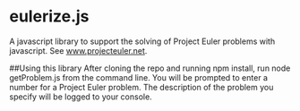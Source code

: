 # eulerize.js
A javascript library to support the solving of Project Euler problems with javascript. See www.projecteuler.net.

##Using this library
After cloning the repo and running npm install, run node getProblem.js from the command line. You will be prompted to enter a number for a Project Euler problem. The description of the problem you specify will be logged to your console.

